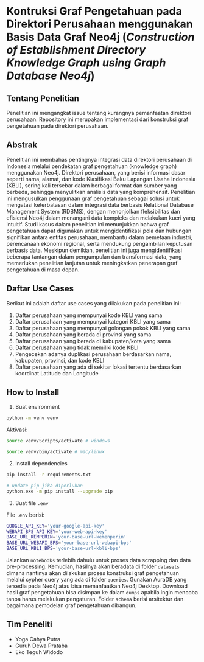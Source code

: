 # Kontruksi Graf Pengetahuan pada Direktori Perusahaan menggunakan Basis Data Graf Neo4j (_Construction of Establishment Directory Knowledge Graph using Graph Database Neo4j_)

## Tentang Penelitian

Penelitian ini mengangkat issue tentang kurangnya pemanfaatan direktori perusahaan. Repository ini merupakan implementasi dari konstruksi graf pengetahuan pada direktori perusahaan.

## Abstrak

Penelitian ini membahas pentingnya integrasi data direktori perusahaan di Indonesia melalui pendekatan graf pengetahuan (knowledge graph) menggunakan Neo4j. Direktori perusahaan, yang berisi informasi dasar seperti nama, alamat, dan kode Klasifikasi Baku Lapangan Usaha Indonesia (KBLI), sering kali tersebar dalam berbagai format dan sumber yang berbeda, sehingga menyulitkan analisis data yang komprehensif. Penelitian ini mengusulkan penggunaan graf pengetahuan sebagai solusi untuk mengatasi keterbatasan dalam integrasi data berbasis Relational Database Management System (RDBMS), dengan menonjolkan fleksibilitas dan efisiensi Neo4j dalam menangani data kompleks dan melakukan kueri yang intuitif. Studi kasus dalam penelitian ini menunjukkan bahwa graf pengetahuan dapat digunakan untuk mengidentifikasi pola dan hubungan signifikan antara entitas perusahaan, membantu dalam pemetaan industri, perencanaan ekonomi regional, serta mendukung pengambilan keputusan berbasis data. Meskipun demikian, penelitian ini juga mengidentifikasi beberapa tantangan dalam pengumpulan dan transformasi data, yang memerlukan penelitian lanjutan untuk meningkatkan penerapan graf pengetahuan di masa depan.

## Daftar Use Cases

Berikut ini adalah daftar use cases yang dilakukan pada penelitian ini:

1. Daftar perusahaan yang mempunyai kode KBLI yang sama
2. Daftar perusahaan yang mempunyai kategori KBLI yang sama
3. Daftar perusahaan yang mempunyai golongan pokok KBLI yang sama
4. Daftar perusahaan yang berada di provinsi yang sama
5. Daftar perusahaan yang berada di kabupaten/kota yang sama
6. Daftar perusahaan yang tidak memiliki kode KBLI
7. Pengecekan adanya duplikasi perusahaan berdasarkan nama, kabupaten, provinsi, dan kode KBLI
8. Daftar perusahaan yang ada di sekitar lokasi tertentu berdasarkan koordinat Latitude dan Longitude

## How to Install

1. Buat environment

```bash
python -m venv venv
```

Aktivasi:

```bash
source venv/Scripts/activate # windows

source venv/bin/activate # mac/linux
```

2. Install dependencies

```bash
pip install -r requirements.txt

# update pip jika diperlukan
python.exe -m pip install --upgrade pip
```

3. Buat file `.env`

File `.env` berisi:

```bash
GOOGLE_API_KEY='your-google-api-key'
WEBAPI_BPS_API_KEY='your-web-api-key'
BASE_URL_KEMPERIN='your-base-url-kemenperin'
BASE_URL_WEBAPI_BPS='your-base-url-webapi-bps'
BASE_URL_KBLI_BPS='your-base-url-kbli-bps'
```

Jalankan `notebooks` terlebih dahulu untuk proses data scrapping dan data pre-processing. Kemudian, hasilnya akan beradata di folder `datasets` dimana nantinya akan dilakukan proses konstruksi graf pengetahuan melalui cypher query yang ada di folder `queries`. Gunakan AuraDB yang tersedia pada Neo4j atau bisa memanfaatkan Neo4j Desktop. Download hasil graf pengetahuan bisa disimpan ke dalam `dumps` apabila ingin mencoba tanpa harus melakukan pengaturan. Folder `schema` berisi arsitektur dan bagaimana pemodelan graf pengetahuan dibangun.

## Tim Peneliti

- Yoga Cahya Putra
- Guruh Dewa Prataba
- Eko Teguh Widodo
